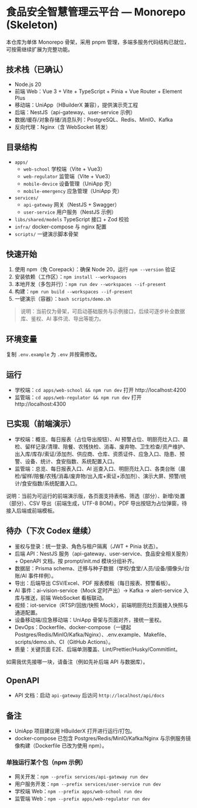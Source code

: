 # 食品安全智慧管理云平台 — Monorepo (Skeleton)

本仓库为单体 Monorepo 骨架，采用 pnpm 管理，多端多服务代码结构已就位，可按需继续扩展为完整功能。

## 技术栈（已确认）
- Node.js 20
- 前端 Web：Vue 3 + Vite + TypeScript + Pinia + Vue Router + Element Plus
- 移动端：UniApp（HBuilderX 兼容），提供演示壳工程
- 后端：NestJS（api-gateway、user-service 示例）
- 数据/缓存/对象存储/消息队列：PostgreSQL、Redis、MinIO、Kafka
- 反向代理：Nginx（含 WebSocket 转发）

## 目录结构
- `apps/`
  - `web-school` 学校端（Vite + Vue3）
  - `web-regulator` 监管端（Vite + Vue3）
  - `mobile-device` 设备管理（UniApp 壳）
  - `mobile-emergency` 应急管理（UniApp 壳）
- `services/`
  - `api-gateway` 网关（NestJS + Swagger）
  - `user-service` 用户服务（NestJS 示例）
- `libs/shared/models` TypeScript 接口 + Zod 校验
- `infra/` docker-compose 与 nginx 配置
- `scripts/` 一键演示脚本骨架

## 快速开始
1. 使用 npm（免 Corepack）：确保 Node 20，运行 `npm --version` 验证
2. 安装依赖（工作区）：`npm install --workspaces`
3. 本地开发（多包并行）：`npm run dev --workspaces --if-present`
4. 构建：`npm run build --workspaces --if-present`
5. 一键演示（容器）：`bash scripts/demo.sh`

> 说明：当前仅为骨架，可启动基础服务与示例接口，后续可逐步补全数据库、鉴权、AI 事件流、导出等能力。

## 环境变量
复制 `.env.example` 为 `.env` 并按需修改。

## 运行
- 学校端：`cd apps/web-school && npm run dev` 打开 http://localhost:4200
- 监管端：`cd apps/web-regulator && npm run dev` 打开 http://localhost:4300

## 已实现（前端演示）
- 学校端：概览、每日报表（占位导出按钮）、AI 预警占位、明厨亮灶入口、晨检、留样记录/清理、陪餐、农残快检、消毒、废弃物、卫生检查/资产维护、出入库/库存/索证/添加剂、供应商、仓库、资质证件、应急入口、隐患、预警、设备、统计、食安指数、系统配置入口。
- 监管端：总览、每日报表入口、AI 巡查入口、明厨亮灶入口、各类台账（晨检/留样/陪餐/农残/消毒/废弃物/出入库+索证+添加剂）、演示大屏、预警/统计/食安指数/系统配置入口。

说明：当前为可运行的前端演示版，各页面支持表格、筛选（部分）、新增/处置（部分）、CSV 导出（前端生成，UTF-8 BOM）。PDF 导出按钮为占位弹窗，待接入后端或前端模板。

## 待办（下次 Codex 继续）
- 鉴权与登录：统一登录、角色与租户隔离（JWT + Pinia 状态）。
- 后端 API：NestJS 服务（api-gateway、user-service、食品安全相关服务）+ OpenAPI 文档，按 prompt/init.md 模块分组补齐。
- 数据层：Prisma schema、迁移与种子数据（学校/食堂/人员/设备/摄像头/台账/AI 事件样例）。
- 导出：后端导出 CSV/Excel、PDF 报表模板（每日报表、预警看板）。
- AI 事件：ai-vision-service（Mock 定时产出）→ Kafka → alert-service 入库与推送，前端 WebSocket 看板联动。
- 视频：iot-service（RTSP/回放/快照 Mock），前端明厨亮灶页面接入快照与通道配置。
- 设备移动端/应急移动端：UniApp 骨架与页面对齐，接统一鉴权。
- DevOps：Dockerfile、docker-compose（一键起 Postgres/Redis/MinIO/Kafka/Nginx）、.env.example、Makefile、scripts/demo.sh、CI（GitHub Actions）。
- 质量：关键页面 E2E、后端单测覆盖、Lint/Prettier/Husky/Commitlint。

如需我优先接哪一块，请备注（例如先补后端 API 与数据库）。

## OpenAPI
- API 文档：启动 `api-gateway` 后访问 `http://localhost/api/docs`

## 备注
- UniApp 项目建议用 HBuilderX 打开进行运行/打包。
- docker-compose 已包含 Postgres/Redis/MinIO/Kafka/Nginx 与示例服务镜像构建（Dockerfile 已改为使用 npm）。

### 单独运行某个包（npm 示例）
- 网关开发：`npm --prefix services/api-gateway run dev`
- 用户服务开发：`npm --prefix services/user-service run dev`
- 学校端 Web：`npm --prefix apps/web-school run dev`
- 监管端 Web：`npm --prefix apps/web-regulator run dev`
